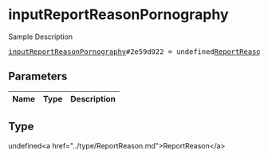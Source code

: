 # inputReportReasonPornography

Sample Description

<pre>
<a href="../constructor/inputReportReasonPornography.md">inputReportReasonPornography</a>#2e59d922 = undefined<a href="../type/ReportReason.md">ReportReason</a>;
</pre>

## Parameters

| Name | Type | Description |
|------|:----:|-------------|

## Type

undefined&lt;a href=&#34;../type/ReportReason.md&#34;&gt;ReportReason&lt;/a&gt;
